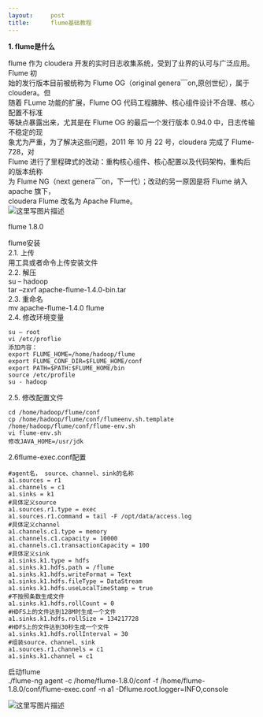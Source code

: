 ```yaml
---
layout:     post
title:      flume基础教程
---
```

<div id="article_content" class="article_content clearfix csdn-tracking-statistics" data-pid="blog" data-mod="popu_307" data-dsm="post">
								            <div id="content_views" class="markdown_views prism-atom-one-dark">
							<!-- flowchart 箭头图标 勿删 -->
							<svg xmlns="http://www.w3.org/2000/svg" style="display: none;"><path stroke-linecap="round" d="M5,0 0,2.5 5,5z" id="raphael-marker-block" style="-webkit-tap-highlight-color: rgba(0, 0, 0, 0);"></path></svg>
							<p><strong>1. flume是什么</strong></p>

<p>flume 作为 cloudera 开发的实时日志收集系统，受到了业界的认可与广泛应用。Flume 初 <br>
始的发行版本目前被统称为 Flume OG（original genera﹋on,原创世纪），属于 cloudera。但 <br>
随着 FLume 功能的扩展，Flume OG 代码工程臃肿、核心组件设计不合理、核心配置不标准 <br>
等缺点暴露出来，尤其是在 Flume OG 的最后一个发行版本 0.94.0 中，日志传输不稳定的现 <br>
象尤为严重，为了解决这些问题，2011 年 10 月 22 号，cloudera 完成了 Flume‐728，对 <br>
Flume 进行了里程碑式的改动：重构核心组件、核心配置以及代码架构，重构后的版本统称 <br>
为 Flume NG（next genera﹋on，下一代）；改动的另一原因是将 Flume 纳入 apache 旗下， <br>
cloudera Flume 改名为 Apache Flume。 <br>
<img src="https://img-blog.csdn.net/20180813202850777?watermark/2/text/aHR0cHM6Ly9ibG9nLmNzZG4ubmV0L3dlaXhpbl80MDk5MDgxOA==/font/5a6L5L2T/fontsize/400/fill/I0JBQkFCMA==/dissolve/70" alt="这里写图片描述" title=""></p>

<p>flume 1.8.0</p>

<p>flume安装 <br>
2.1. 上传 <br>
用工具或者命令上传安装文件 <br>
2.2. 解压 <br>
su – hadoop <br>
tar –zxvf apache-flume-1.4.0-bin.tar <br>
2.3. 重命名 <br>
mv apache-flume-1.4.0 flume <br>
2.4. 修改环境变量</p>

<pre class="prettyprint"><code class=" hljs bash">su – root
vi /etc/proflie
添加内容：
<span class="hljs-keyword">export</span> FLUME_HOME=/home/hadoop/flume
<span class="hljs-keyword">export</span> FLUME_CONF_DIR=<span class="hljs-variable">$FLUME_HOME</span>/conf
<span class="hljs-keyword">export</span> PATH=<span class="hljs-variable">$PATH</span>:<span class="hljs-variable">$FLUME_HOME</span>/bin
<span class="hljs-built_in">source</span> /etc/profile
su - hadoop</code></pre>

<p>2.5. 修改配置文件</p>



<pre class="prettyprint"><code class=" hljs avrasm">cd /home/hadoop/flume/conf
<span class="hljs-keyword">cp</span> /home/hadoop/flume/conf/flumeenv<span class="hljs-preprocessor">.sh</span><span class="hljs-preprocessor">.template</span>
/home/hadoop/flume/conf/flume-env<span class="hljs-preprocessor">.sh</span>
vi flume-env<span class="hljs-preprocessor">.sh</span>
修改JAVA_HOME=/usr/jdk</code></pre>

<p>2.6flume-exec.conf配置</p>



<pre class="prettyprint"><code class=" hljs avrasm"><span class="hljs-preprocessor">#agent名， source、channel、sink的名称</span>
a1<span class="hljs-preprocessor">.sources</span> = <span class="hljs-built_in">r1</span>
a1<span class="hljs-preprocessor">.channels</span> = c1
a1<span class="hljs-preprocessor">.sinks</span> = k1
<span class="hljs-preprocessor">#具体定义source</span>
a1<span class="hljs-preprocessor">.sources</span><span class="hljs-preprocessor">.r</span>1<span class="hljs-preprocessor">.type</span> = exec
a1<span class="hljs-preprocessor">.sources</span><span class="hljs-preprocessor">.r</span>1<span class="hljs-preprocessor">.command</span> = tail -F /opt/data/access<span class="hljs-preprocessor">.log</span>
<span class="hljs-preprocessor">#具体定义channel</span>
a1<span class="hljs-preprocessor">.channels</span><span class="hljs-preprocessor">.c</span>1<span class="hljs-preprocessor">.type</span> = memory
a1<span class="hljs-preprocessor">.channels</span><span class="hljs-preprocessor">.c</span>1<span class="hljs-preprocessor">.capacity</span> = <span class="hljs-number">10000</span>
a1<span class="hljs-preprocessor">.channels</span><span class="hljs-preprocessor">.c</span>1<span class="hljs-preprocessor">.transactionCapacity</span> = <span class="hljs-number">100</span>
<span class="hljs-preprocessor">#具体定义sink</span>
a1<span class="hljs-preprocessor">.sinks</span><span class="hljs-preprocessor">.k</span>1<span class="hljs-preprocessor">.type</span> = hdfs
a1<span class="hljs-preprocessor">.sinks</span><span class="hljs-preprocessor">.k</span>1<span class="hljs-preprocessor">.hdfs</span><span class="hljs-preprocessor">.path</span> = /flume
a1<span class="hljs-preprocessor">.sinks</span><span class="hljs-preprocessor">.k</span>1<span class="hljs-preprocessor">.hdfs</span><span class="hljs-preprocessor">.writeFormat</span> = Text
a1<span class="hljs-preprocessor">.sinks</span><span class="hljs-preprocessor">.k</span>1<span class="hljs-preprocessor">.hdfs</span><span class="hljs-preprocessor">.fileType</span> = DataStream
a1<span class="hljs-preprocessor">.sinks</span><span class="hljs-preprocessor">.k</span>1<span class="hljs-preprocessor">.hdfs</span><span class="hljs-preprocessor">.useLocalTimeStamp</span> = true
<span class="hljs-preprocessor">#不按照条数生成文件</span>
a1<span class="hljs-preprocessor">.sinks</span><span class="hljs-preprocessor">.k</span>1<span class="hljs-preprocessor">.hdfs</span><span class="hljs-preprocessor">.rollCount</span> = <span class="hljs-number">0</span>
<span class="hljs-preprocessor">#HDFS上的文件达到128M时生成一个文件</span>
a1<span class="hljs-preprocessor">.sinks</span><span class="hljs-preprocessor">.k</span>1<span class="hljs-preprocessor">.hdfs</span><span class="hljs-preprocessor">.rollSize</span> = <span class="hljs-number">134217728</span>
<span class="hljs-preprocessor">#HDFS上的文件达到30秒生成一个文件</span>
a1<span class="hljs-preprocessor">.sinks</span><span class="hljs-preprocessor">.k</span>1<span class="hljs-preprocessor">.hdfs</span><span class="hljs-preprocessor">.rollInterval</span> = <span class="hljs-number">30</span>
<span class="hljs-preprocessor">#组装source、channel、sink</span>
a1<span class="hljs-preprocessor">.sources</span><span class="hljs-preprocessor">.r</span>1<span class="hljs-preprocessor">.channels</span> = c1
a1<span class="hljs-preprocessor">.sinks</span><span class="hljs-preprocessor">.k</span>1<span class="hljs-preprocessor">.channel</span> = c1</code></pre>

<p>启动flume <br>
./flume-ng agent -c /home/flume-1.8.0/conf -f /home/flume-1.8.0/conf/flume-exec.conf -n a1 -Dflume.root.logger=INFO,console</p>

<p><img src="https://img-blog.csdn.net/20180813205352399?watermark/2/text/aHR0cHM6Ly9ibG9nLmNzZG4ubmV0L3dlaXhpbl80MDk5MDgxOA==/font/5a6L5L2T/fontsize/400/fill/I0JBQkFCMA==/dissolve/70" alt="这里写图片描述" title=""></p>            </div>
						<link href="https://csdnimg.cn/release/phoenix/mdeditor/markdown_views-9e5741c4b9.css" rel="stylesheet">
                </div>